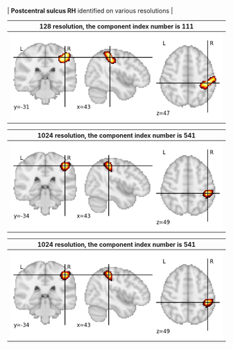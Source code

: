 


| **Postcentral sulcus RH** identified on various resolutions |

| 128 resolution, the component index number is 111|  
|:---:|  
| ![Component 128](../128/final/111.jpg "From component 128: Postcentral sulcus RH") |

| 1024 resolution, the component index number is 541|  
|:---:|  
| ![Component 1024](../1024/final/541.jpg "From component 1024: Postcentral sulcus RH") |

| 1024 resolution, the component index number is 541|  
|:---:|  
| ![Component 1024](../1024/final/541.jpg "From component 1024: Postcentral sulcus RH") |